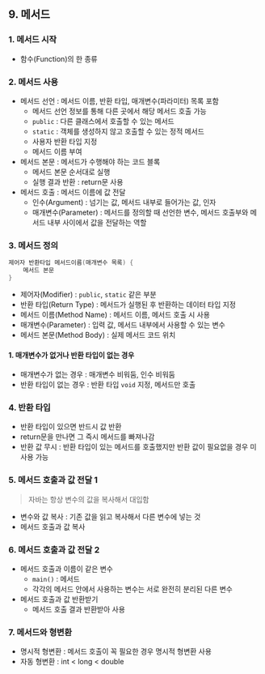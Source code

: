 ## 9. 메서드

### 1. 메서드 시작
- 함수(Function)의 한 종류

### 2. 메서드 사용
- 메서드 선언 : 메서드 이름, 반환 타입, 매개변수(파라미터) 목록 포함
  - 메서드 선언 정보를 통해 다른 곳에서 해당 메서드 호출 가능
  - `public` : 다른 클래스에서 호출할 수 있는 메서드
  - `static` : 객체를 생성하지 않고 호출할 수 있는 정적 메서드
  - 사용자 반환 타입 지정
  - 메서드 이름 부여
- 메서드 본문 : 메서드가 수행해야 하는 코드 블록
  - 메서드 본문 순서대로 실행
  - 실행 결과 반환 : return문 사용
- 메서드 호출 : 메서드 이름에 값 전달
  - 인수(Argument) : 넘기는 값, 메서드 내부로 들어가는 값, 인자
  - 매개변수(Parameter) : 메서드를 정의할 때 선언한 변수, 메서드 호출부와 메서드 내부 사이에서 값을 전달하는 역할

### 3. 메서드 정의
```java
제어자 반환타입 메서드이름(매개변수 목록) {
    메서드 본문
}
```
- 제어자(Modifier) : `public`, `static` 같은 부분
- 반환 타입(Return Type) : 메서드가 실행된 후 반환하는 데이터 타입 지정
- 메서드 이름(Method Name) : 메서드 이름, 메서드 호출 시 사용
- 매개변수(Parameter) : 입력 값, 메서드 내부에서 사용할 수 있는 변수
- 메서드 본문(Method Body) : 실제 메서드 코드 위치

#### 1. 매개변수가 없거나 반환 타입이 없는 경우
- 매개변수가 없는 경우 : 매개변수 비워둠, 인수 비워둠
- 반환 타입이 없는 경우 : 반환 타입 `void` 지정, 메서드만 호출

### 4. 반환 타입
- 반환 타입이 있으면 반드시 값 반환
- return문을 만나면 그 즉시 메서드를 빠져나감
- 반환 값 무시 : 반환 타입이 있는 메서드를 호출했지만 반환 값이 필요없을 경우 미사용 가능

### 5. 메서드 호출과 값 전달 1
> 자바는 항상 변수의 값을 복사해서 대입함
- 변수와 값 복사 : 기존 값을 읽고 복사해서 다른 변수에 넣는 것
- 메서드 호출과 값 복사

### 6. 메서드 호출과 값 전달 2
- 메서드 호출과 이름이 같은 변수
  - `main()` : 메서드
  - 각각의 메서드 안에서 사용하는 변수는 서로 완전히 분리된 다른 변수
- 메서드 호출과 값 반환받기
  - 메서드 호출 결과 반환받아 사용

### 7. 메서드와 형변환
- 명시적 형변환 : 메서드 호출이 꼭 필요한 경우 명시적 형변환 사용
- 자동 형변환 : int < long < double
